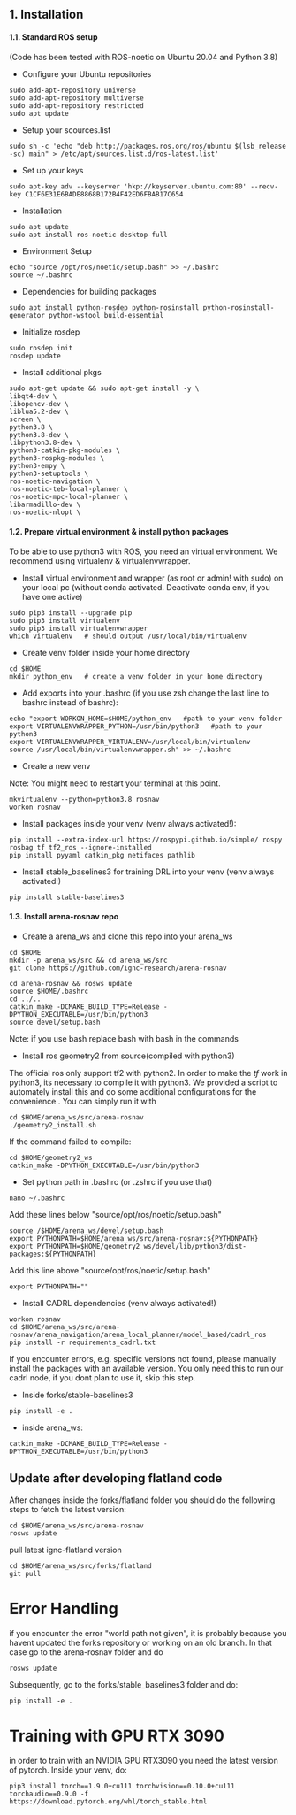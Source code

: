 ## 1. Installation
#### 1.1. Standard ROS setup
(Code has been tested with ROS-noetic on Ubuntu 20.04 and Python 3.8)

* Configure your Ubuntu repositories
```
sudo add-apt-repository universe
sudo add-apt-repository multiverse
sudo add-apt-repository restricted
sudo apt update
```

* Setup your scources.list
```
sudo sh -c 'echo "deb http://packages.ros.org/ros/ubuntu $(lsb_release -sc) main" > /etc/apt/sources.list.d/ros-latest.list'
```

*	Set up your keys
```
sudo apt-key adv --keyserver 'hkp://keyserver.ubuntu.com:80' --recv-key C1CF6E31E6BADE8868B172B4F42ED6FBAB17C654
```

*	Installation
```
sudo apt update
sudo apt install ros-noetic-desktop-full
```

* Environment Setup
```
echo "source /opt/ros/noetic/setup.bash" >> ~/.bashrc
source ~/.bashrc
```

*	Dependencies for building packages
```
sudo apt install python-rosdep python-rosinstall python-rosinstall-generator python-wstool build-essential
```

* Initialize rosdep
```
sudo rosdep init
rosdep update
```

* Install additional pkgs 
```
sudo apt-get update && sudo apt-get install -y \
libqt4-dev \
libopencv-dev \
liblua5.2-dev \
screen \
python3.8 \
python3.8-dev \
libpython3.8-dev \
python3-catkin-pkg-modules \
python3-rospkg-modules \
python3-empy \
python3-setuptools \
ros-noetic-navigation \
ros-noetic-teb-local-planner \
ros-noetic-mpc-local-planner \
libarmadillo-dev \
ros-noetic-nlopt \
```

#### 1.2. Prepare virtual environment & install python packages
To be able to use python3 with ROS, you need an virtual environment. We recommend using virtualenv & virtualenvwrapper. 

* Install virtual environment and wrapper (as root or admin! with sudo) on your local pc (without conda activated. Deactivate conda env, if you have one active)
```
sudo pip3 install --upgrade pip
sudo pip3 install virtualenv
sudo pip3 install virtualenvwrapper
which virtualenv   # should output /usr/local/bin/virtualenv  
```

* Create venv folder inside your home directory
```
cd $HOME
mkdir python_env   # create a venv folder in your home directory 
```

* Add exports into your .bashrc (if you use zsh change the last line to bashrc instead of bashrc):
```
echo "export WORKON_HOME=$HOME/python_env   #path to your venv folder
export VIRTUALENVWRAPPER_PYTHON=/usr/bin/python3   #path to your python3 
export VIRTUALENVWRAPPER_VIRTUALENV=/usr/local/bin/virtualenv
source /usr/local/bin/virtualenvwrapper.sh" >> ~/.bashrc
```

* Create a new venv

Note: You might need to restart your terminal at this point.
```
mkvirtualenv --python=python3.8 rosnav
workon rosnav
```

* Install packages inside your venv (venv always activated!):
```
pip install --extra-index-url https://rospypi.github.io/simple/ rospy rosbag tf tf2_ros --ignore-installed
pip install pyyaml catkin_pkg netifaces pathlib
```     

* Install stable_baselines3 for training DRL into your venv (venv always activated!)
```
pip install stable-baselines3
```

#### 1.3. Install arena-rosnav repo
* Create a arena_ws and clone this repo into your arena_ws 
````
cd $HOME
mkdir -p arena_ws/src && cd arena_ws/src
git clone https://github.com/ignc-research/arena-rosnav

cd arena-rosnav && rosws update
source $HOME/.bashrc
cd ../.. 
catkin_make -DCMAKE_BUILD_TYPE=Release -DPYTHON_EXECUTABLE=/usr/bin/python3
source devel/setup.bash
````
Note: if you use bash replace bash with bash in the commands

* Install ros geometry2 from source(compiled with python3) 

The official ros only support tf2 with python2. In order to make the *tf* work in python3, its necessary to compile it with python3. We provided a script to automately install this
and do some additional configurations for the convenience . You can simply run it with 
```
cd $HOME/arena_ws/src/arena-rosnav
./geometry2_install.sh
```

If the command failed to compile:
```
cd $HOME/geometry2_ws
catkin_make -DPYTHON_EXECUTABLE=/usr/bin/python3
```

* Set python path in .bashrc (or .zshrc if you use that)
```
nano ~/.bashrc
```
Add these lines below "source/opt/ros/noetic/setup.bash"
```
source /$HOME/arena_ws/devel/setup.bash
export PYTHONPATH=$HOME/arena_ws/src/arena-rosnav:${PYTHONPATH}
export PYTHONPATH=$HOME/geometry2_ws/devel/lib/python3/dist-packages:${PYTHONPATH}
```
Add this line above "source/opt/ros/noetic/setup.bash"
```
export PYTHONPATH=""
```

* Install CADRL dependencies (venv always activated!) 
```
workon rosnav
cd $HOME/arena_ws/src/arena-rosnav/arena_navigation/arena_local_planner/model_based/cadrl_ros
pip install -r requirements_cadrl.txt
```
If you encounter errors, e.g. specific versions not found, please manually install the packages with an available version.
You only need this to run our cadrl node, if you dont plan to use it, skip this step.


* Inside forks/stable-baselines3
```
pip install -e .

```
* inside arena_ws:
```
catkin_make -DCMAKE_BUILD_TYPE=Release -DPYTHON_EXECUTABLE=/usr/bin/python3
```

## Update after developing flatland code
After changes inside the forks/flatland folder you should do the following steps to fetch the latest version:
```
cd $HOME/arena_ws/src/arena-rosnav
rosws update
```
pull latest ignc-flatland version 
```
cd $HOME/arena_ws/src/forks/flatland
git pull
```
# Error Handling 
if you encounter the error "world path not given", it is probably because you havent updated the forks repository or working on an old branch.
In that case go to the arena-rosnav folder and do
```
rosws update
```
Subsequently, go to the forks/stable_baselines3 folder and do:
```
pip install -e .
```

# Training with GPU RTX 3090
in order to train with an NVIDIA GPU RTX3090 you need the latest version of pytorch. Inside your venv, do:
```
pip3 install torch==1.9.0+cu111 torchvision==0.10.0+cu111 torchaudio==0.9.0 -f https://download.pytorch.org/whl/torch_stable.html
```
